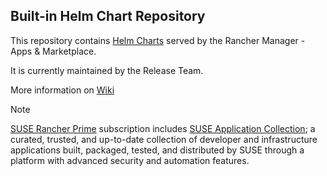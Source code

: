 ## Built-in Helm Chart Repository

This repository contains [Helm Charts](https://ranchermanager.docs.rancher.com/how-to-guides/new-user-guides/helm-charts-in-rancher) served by the Rancher Manager - Apps & Marketplace.

It is currently maintained by the Release Team.

More information on [Wiki](https://github.com/rancher/charts/wiki)

> [!NOTE]
> [SUSE Rancher Prime](https://www.rancher.com/products/rancher-platform) subscription includes [SUSE Application Collection](https://apps.rancher.io); a curated, trusted, and up-to-date collection of developer and infrastructure applications built, packaged, tested, and distributed by SUSE through a platform with advanced security and automation features.
